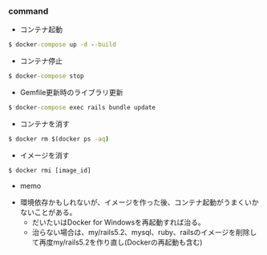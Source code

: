 ### command

* コンテナ起動
``` cmd
$ docker-compose up -d --build
```

* コンテナ停止
``` cmd
$ docker-compose stop
```
* Gemfile更新時のライブラリ更新
```cmd
$ docker-compose exec rails bundle update
```

* コンテナを消す
```cmd
$ docker rm $(docker ps -aq)
```

* イメージを消す
```cmd
$ docker rmi [image_id]
```






* memo
 - 環境依存かもしれないが、イメージを作った後、コンテナ起動がうまくいかないことがある。
   - だいたいはDocker for Windowsを再起動すれば治る。
   - 治らない場合は、my/rails5.2、mysql、ruby、railsのイメージを削除して再度my/rails5.2を作り直し(Dockerの再起動も含む)
    